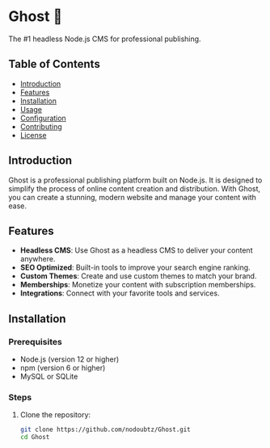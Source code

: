 # Ghost 👻

The #1 headless Node.js CMS for professional publishing.

## Table of Contents

- [Introduction](#introduction)
- [Features](#features)
- [Installation](#installation)
- [Usage](#usage)
- [Configuration](#configuration)
- [Contributing](#contributing)
- [License](#license)

## Introduction

Ghost is a professional publishing platform built on Node.js. It is designed to simplify the process of online content creation and distribution. With Ghost, you can create a stunning, modern website and manage your content with ease.

## Features

- **Headless CMS**: Use Ghost as a headless CMS to deliver your content anywhere.
- **SEO Optimized**: Built-in tools to improve your search engine ranking.
- **Custom Themes**: Create and use custom themes to match your brand.
- **Memberships**: Monetize your content with subscription memberships.
- **Integrations**: Connect with your favorite tools and services.

## Installation

### Prerequisites

- Node.js (version 12 or higher)
- npm (version 6 or higher)
- MySQL or SQLite

### Steps

1. Clone the repository:
   ```sh
   git clone https://github.com/nodoubtz/Ghost.git
   cd Ghost
